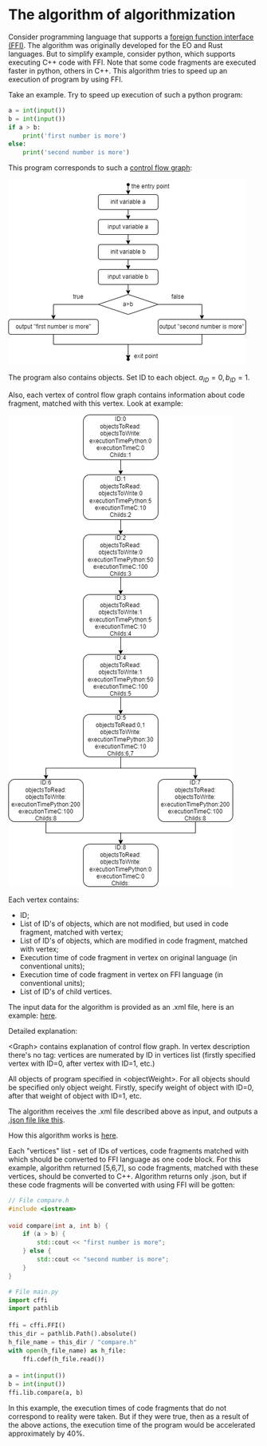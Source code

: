 # The algorithm of algorithmization

Сonsider programming language that supports a [foreign function interface (FFI)](https://levelup.gitconnected.com/what-is-ffi-foreign-function-interface-an-intuitive-explanation-7327444e347a). The algorithm was originally developed for the EO and Rust languages. But to simplify example, consider python, which supports executing C++ code with FFI. Note that some code fragments are executed faster in python, others in C++. This algorithm tries to speed up an execution of program by using FFI.

Take an example. Try to speed up execution of such a python program:

```py
a = int(input())
b = int(input())
if a > b:
    print('first number is more')
else:
    print('second number is more')
```

This program corresponds to such a [control flow graph](https://www.geeksforgeeks.org/software-engineering-control-flow-graph-cfg/):

![simple control flow graph](resources/simple_example_cfg.png)

The program also contains objects. Set ID to each object. $a_{ID}=0,b_{ID}=1$.

Also, each vertex of control flow graph contains information about code fragment, matched with this vertex. Look at example:

![parametrized control flow graph](resources/simple_example_cfg_parametrized.png)

Each vertex contains:
* ID;
* List of ID's of objects, which are not modified, but used in code fragment, matched with vertex;
* List of ID's of objects, which are modified in code fragment, matched with vertex;
* Execution time of code fragment in vertex on original language (in conventional units);
* Execution time of code fragment in vertex on FFI language (in conventional units);
* List of ID's of child vertices.

The input data for the algorithm is provided as an .xml file, here is an example: [here](test_examples/test_simple.xml).

Detailed explanation:

\<Graph> contains explanation of control flow graph. In vertex description there's no <ID> tag: vertices are numerated by ID in vertices list (firstly specified vertex with ID=0, after vertex with ID=1, etc.)

All objects of program specified in \<objectWeight>. For all objects should be specified only object weight. Firstly, specify weight of object with ID=0, after that weight of object with ID=1, etc.

The algorithm receives the .xml file described above as input, and outputs a [.json file like this](test_examples/result_simple.json).

How this algorithm works is [here](algorithm_description.md).

Each "vertices" list - set of IDs of vertices, code fragments matched with which should be converted to FFI language as one code block. For this example, algorithm returned [5,6,7], so code fragments, matched with these vertices, should be converted to C++. Algorithm returns only .json, but if these code fragments will be converted with using FFI will be gotten:

```cpp
// File compare.h
#include <iostream>

void compare(int a, int b) {
    if (a > b) {
        std::cout << "first number is more";
    } else {
        std::cout << "second number is more";
    }
}
```

```py
# File main.py
import cffi
import pathlib

ffi = cffi.FFI()
this_dir = pathlib.Path().absolute()
h_file_name = this_dir / "compare.h"
with open(h_file_name) as h_file:
    ffi.cdef(h_file.read())

a = int(input())
b = int(input())
ffi.lib.compare(a, b)
```

In this example, the execution times of code fragments that do not correspond to reality were taken. But if they were true, then as a result of the above actions, the execution time of the program would be accelerated approximately by 40%.
